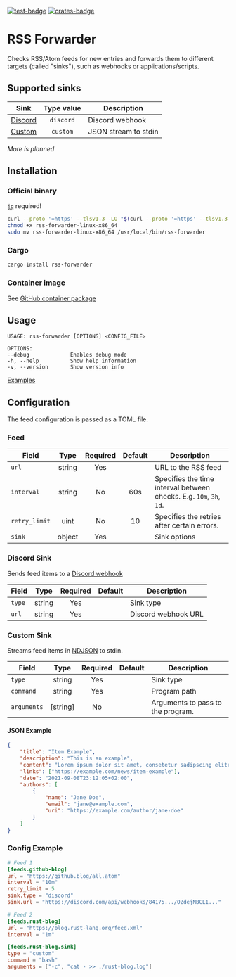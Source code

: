 [![test-badge]][test-workflow]
[![crates-badge]][crates.io]

[test-workflow]: https://github.com/morphy2k/rss-forwarder/actions/workflows/test.yml
[crates.io]: https://crates.io/crates/rss-forwarder
[crates-badge]: https://img.shields.io/crates/v/rss-forwarder
[test-badge]: https://github.com/morphy2k/rss-forwarder/actions/workflows/test.yml/badge.svg

# RSS Forwarder

Checks RSS/Atom feeds for new entries and forwards them to different targets (called "sinks"), such as webhooks or applications/scripts.

## Supported sinks

| Sink        | Type value | Description |
| ------------| :-------: | ----------- |
| [Discord](#discord-sink) | `discord` | Discord webhook |
| [Custom](#custom-sink) | `custom` | JSON stream to stdin |

*More is planned*

## Installation

### Official binary

[`jq`](https://stedolan.github.io/jq/) required!

```BASH
curl --proto '=https' --tlsv1.3 -LO "$(curl --proto '=https' --tlsv1.3 -sSf https://api.github.com/repos/morphy2k/rss-forwarder/releases/latest | jq -r ".assets[] | select(.name == \"rss-forwarder-linux-x86_64\") | .browser_download_url")"
chmod +x rss-forwarder-linux-x86_64
sudo mv rss-forwarder-linux-x86_64 /usr/local/bin/rss-forwarder
```

### Cargo

```BASH
cargo install rss-forwarder
```

### Container image

See [GitHub container package](https://github.com/morphy2k/rss-forwarder/pkgs/container/rss-forwarder)

## Usage

```TXT
USAGE: rss-forwarder [OPTIONS] <CONFIG_FILE>

OPTIONS:
--debug             Enables debug mode
-h, --help          Show help information
-v, --version       Show version info
```

[Examples](example)

## Configuration

The feed configuration is passed as a TOML file.

### Feed

| Field        | Type | Required | Default | Description  |
| -------------|:----:|:--------:|:--------:| ----------- |
| `url`      | string | Yes | | URL to the RSS feed |
| `interval`  | string      | No | 60s |  Specifies the time interval between checks. E.g. `10m`, `3h`, `1d`. |
| `retry_limit` | uint      | No | 10 |  Specifies the retries after certain errors. |
| `sink` | object | Yes | | Sink options |

### Discord Sink

Sends feed items to a [Discord webhook](https://support.discord.com/hc/en-us/articles/228383668-Intro-to-Webhooks)

| Field        | Type | Required | Default | Description  |
| -------------|:----:|:--------:|:--------:| ----------- |
| `type` | string | Yes | | Sink type |
| `url` | string | Yes | | Discord webhook URL |

### Custom Sink

Streams feed items in [NDJSON](https://en.wikipedia.org/wiki/JSON_streaming#Line-delimited_JSON) to stdin.

| Field        | Type | Required | Default | Description  |
| -------------|:----:|:--------:|:--------:| ----------- |
| `type` | string | Yes | | Sink type |
| `command` | string | Yes | | Program path |
| `arguments` | [string] | No | | Arguments to pass to the program. |

#### JSON Example

```JSON
{
    "title": "Item Example",
    "description": "This is an example",
    "content": "Lorem ipsum dolor sit amet, consetetur sadipscing elitr, sed diam nonumy eirmod tempor invidunt ut labore et dolore magna aliquyam erat, sed diam voluptua.",
    "links": ["https://example.com/news/item-example"],
    "date": "2021-09-08T23:12:05+02:00",
    "authors": [
        {
            "name": "Jane Doe",
            "email": "jane@example.com",
            "uri": "https://example.com/author/jane-doe"
        }
    ]
}
```

### Config Example

```TOML
# Feed 1
[feeds.github-blog]
url = "https://github.blog/all.atom"
interval = "10m"
retry_limit = 5
sink.type = "discord"
sink.url = "https://discord.com/api/webhooks/84175.../OZdejNBCL1..."

# Feed 2
[feeds.rust-blog]
url = "https://blog.rust-lang.org/feed.xml"
interval = "1m"

[feeds.rust-blog.sink]
type = "custom"
command = "bash"
arguments = ["-c", "cat - >> ./rust-blog.log"]
```
